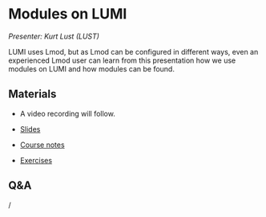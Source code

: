 # Modules on LUMI

*Presenter: Kurt Lust (LUST)*

LUMI uses Lmod, but as Lmod can be configured in different ways, even an experienced
Lmod user can learn from this presentation how we use modules on LUMI and how
modules can be found.


## Materials

<!--
Materials will be made available after the lecture
-->

<!--
<video src="https://462000265.lumidata.eu/2day-next/recordings/104-Modules.mp4" controls="controls"></video>
-->
-   A video recording will follow.

-   [Slides](https://462000265.lumidata.eu/2day-next/files/LUMI-2day-next-104-Modules.pdf)

-   [Course notes](104-Modules.md)

-   [Exercises](E104-Modules.md)


## Q&A

/
